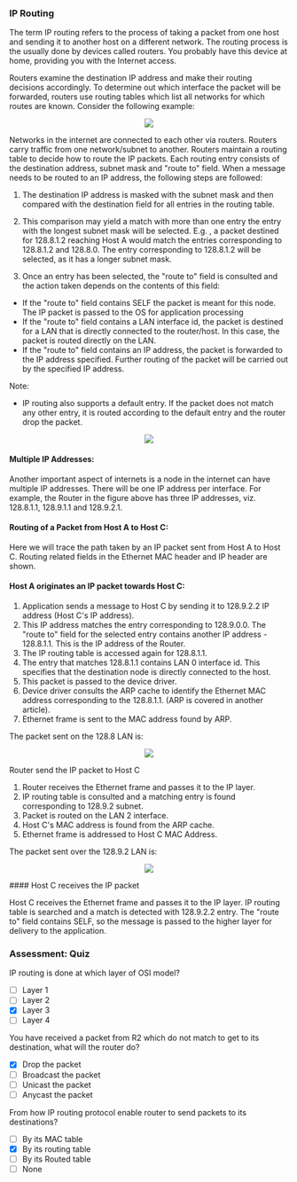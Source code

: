 ### IP Routing

The term IP routing refers to the process of taking a packet from one host and sending it to another host on a different network. The routing process is the usually done by devices called routers. You probably have this device at home, providing you with the Internet access.

Routers examine the destination IP address and make their routing decisions accordingly. To determine out which interface the packet will be forwarded, routers use routing tables which list all networks for which routes are known. Consider the following example:

 <p align="center">   
 <img src="https://i.imgur.com/lBF6qqp.jpg"/>
 </p>

Networks in the internet are connected to each other via routers. Routers carry traffic from one network/subnet to another. Routers maintain a routing table to decide how to route the IP packets. Each routing entry consists of the destination address, subnet mask and "route to" field. When a message needs to be routed to an IP address, the following steps are followed:

1. The destination IP address is masked with the subnet mask and then compared with the destination field for all entries in the routing table.

2. This comparison may yield a match with more than one entry the entry with the longest subnet mask will be selected. E.g. , a packet destined for 128.8.1.2 reaching Host A would match the entries corresponding to 128.8.1.2 and 128.8.0. The entry corresponding to 128.8.1.2 will be selected, as it has a longer subnet mask.

3. Once an entry has been selected, the "route to" field is consulted and the action taken depends on the contents of this field:

* If the "route to" field contains SELF the packet is meant for this node. The IP packet is passed to the OS for application processing
* If the "route to" field contains a LAN interface id, the packet is destined for a LAN that is directly connected to the router/host. In this case, the packet is routed directly on the LAN.
* If the "route to" field contains an IP address, the packet is forwarded to the IP address specified. Further routing of the packet will be carried out by the specified IP address.

Note:

* IP routing also supports a default entry. If the packet does not match any other entry, it is routed according to the default entry and the router drop the packet.

 <p align="center">   
 <img src="https://i.imgur.com/HGKDAJX.gif"/>
 </p>
 
#### Multiple IP Addresses:

Another important aspect of internets is a node in the internet can have multiple IP addresses. There will be one IP address per interface. For example, the Router in the figure above has three IP addresses, viz. 128.8.1.1, 128.9.1.1 and 128.9.2.1.

#### Routing of a Packet from Host A to Host C:

Here we will trace the path taken by an IP packet sent from Host A to Host C. Routing related fields in the Ethernet MAC header and IP header are shown.

#### Host A originates an IP packet towards Host C:

1. Application sends a message to Host C by sending it to 128.9.2.2 IP address (Host C's IP address).
2. This IP address matches the entry corresponding to 128.9.0.0. The "route to" field for the selected entry contains another IP address - 128.8.1.1. This is the IP address of the Router.
3. The IP routing table is accessed again for 128.8.1.1.
4. The entry that matches 128.8.1.1 contains LAN 0 interface id. This specifies that the destination node is directly connected to the host.
5. This packet is passed to the device driver.
6. Device driver consults the ARP cache to identify the Ethernet MAC address corresponding to the 128.8.1.1. (ARP is covered in another article).
7. Ethernet frame is sent to the MAC address found by ARP.

The packet sent on the 128.8 LAN is:
<p align="center">   
 <img src="https://i.imgur.com/lT8eZRu.png"/>
 </p>

Router send the IP packet to Host C

1. Router receives the Ethernet frame and passes it to the IP layer.
2. IP routing table is consulted and a matching entry is found corresponding to 128.9.2 subnet.
3. Packet is routed on the LAN 2 interface.
4. Host C's MAC address is found from the ARP cache.
5. Ethernet frame is addressed to Host C MAC Address.

The packet sent over the 128.9.2 LAN is:

<p align="center">   
 <img src="https://i.imgur.com/lbJZUj9.png"/>
 </p>
#### Host C receives the IP packet

Host C receives the Ethernet frame and passes it to the IP layer.
IP routing table is searched and a match is detected with 128.9.2.2 entry.
The "route to" field contains SELF, so the message is passed to the higher layer for delivery to the application.

### Assessment: Quiz

IP routing is done at which layer of OSI model?
 - [ ] Layer 1
 - [ ] Layer 2
 - [x] Layer 3
 - [ ] Layer 4

You have received a packet from R2 which do not match to get to its destination, what will the router do?
 - [x] Drop the packet
 - [ ] Broadcast the packet
 - [ ] Unicast the packet
 - [ ] Anycast the packet

From how IP routing protocol enable router to send packets to its destinations?
 - [ ] By its MAC table
 - [x] By its routing table
 - [ ] By its Routed table
 - [ ] None
